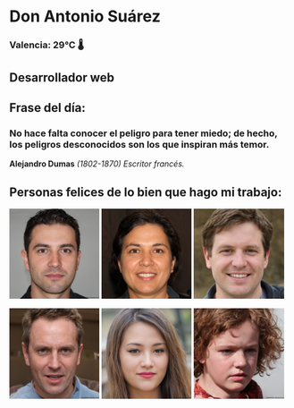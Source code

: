 # Don Antonio Suárez
### Valencia:  29°C 🌡️
## Desarrollador web
## Frase del día:
<!-- START QUOTE -->
### No hace falta conocer el peligro para tener miedo; de hecho, los peligros desconocidos son los que inspiran más temor.
**Alejandro Dumas** *(1802-1870) Escritor francés.*
<!-- END QUOTE -->






## Personas felices de lo bien que hago mi trabajo:

<p float="left">
  <img src="src/image_0.png" width="32%" />
  <img src="src/image_1.png" width="32%" /> 
  <img src="src/image_2.png" width="32%" />
</p>
<p float="left">
  <img src="src/image_3.png" width="32%" />
  <img src="src/image_4.png" width="32%" /> 
  <img src="src/image_5.png" width="32%" />
</p>